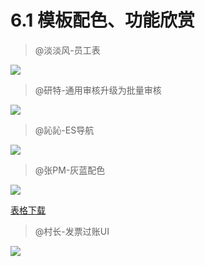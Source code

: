 # 6.1 模板配色、功能欣赏

> @淡淡风-员工表
  
![](../images/6.1.1.jpg)

> @研特-通用审核升级为批量审核
  
![](../images/6.1.2.png)

> @訫訫-ES导航
  
![](../images/6.1.3.jpg)

> @张PM-灰蓝配色
  
![](../images/6.1.4.jpg)
  
<a href="../src/6.1.5.xls" download> 表格下载</a>
	
> @村长-发票过账UI

![](../images/6.1.5.gif)
